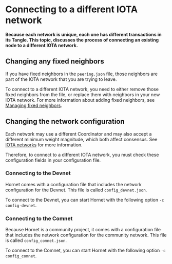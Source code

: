 # Connecting to a different IOTA network

**Because each network is unique, each one has different transactions in its Tangle. This topic, discusses the process of connecting an existing node to a different IOTA network.**

## Changing any fixed neighbors

If you have fixed neighbors in the `peering.json` file, those neighbors are part of the IOTA network that you are trying to leave.

To connect to a different IOTA network, you need to either remove those fixed neighbors from the file, or replace them with neighbors in your new IOTA network. For more information about adding fixed neighbors, see [Managing fixed neighbors](../guides/managing-neighbors.md).

## Changing the network configuration

Each network may use a different Coordinator and may also accept a different minimum weight magnitude, which both affect consensus. See [IOTA networks](root://getting-started/1.0/networks/overview.md) for more information.

Therefore, to connect to a different IOTA network, you must check these configuration fields in your configuration file.

### Connecting to the Devnet

Hornet comes with a configuration file that includes the network configuration for the Devnet. This file is called `config_devnet.json`.

To connect to the Devnet, you can start Hornet with the following option `-c config-devnet`.

### Connecting to the Comnet

Because Hornet is a community project, it comes with a configuration file that includes the network configuration for the community network. This file is called `config_comnet.json`.

To connect to the Comnet, you can start Hornet with the following option `-c config_comnet`.





